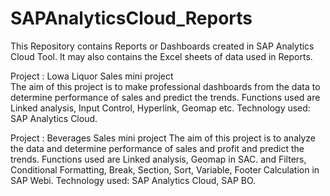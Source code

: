 # SAPAnalyticsCloud_Reports
This Repository contains Reports or Dashboards created in SAP Analytics Cloud Tool. It may also contains the Excel sheets of data used in Reports.

Project : Lowa Liquor Sales mini project   
The aim of this project is to make professional dashboards from the data to determine performance of sales and predict the trends.
Functions used are Linked analysis, Input Control, Hyperlink, Geomap etc. 
Technology used: SAP Analytics Cloud. ​

Project : Beverages Sales mini project
The aim of this project is to analyze the data and determine performance of sales and profit and predict the trends.
Functions used are Linked analysis, Geomap in SAC. and Filters, Conditional Formatting, Break, Section, Sort, Variable, Footer Calculation in SAP Webi. 
Technology used:  SAP Analytics Cloud, SAP BO.


